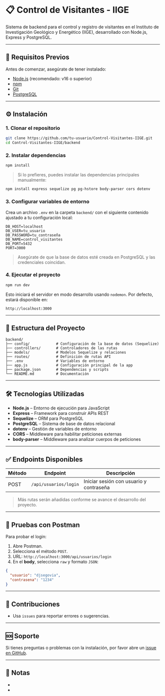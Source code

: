 # 📋 Control de Visitantes - IIGE

Sistema de backend para el control y registro de visitantes en el Instituto de Investigación Geológico y Energético (IIGE), desarrollado con Node.js, Express y PostgreSQL.

---

## 🚀 Requisitos Previos

Antes de comenzar, asegúrate de tener instalado:

- [Node.js](https://nodejs.org/) (recomendado: v16 o superior)
- [npm](https://www.npmjs.com/)
- [Git](https://git-scm.com/)
- [PostgreSQL](https://www.postgresql.org/)

---

## ⚙️ Instalación

### 1. Clonar el repositorio

```bash
git clone https://github.com/tu-usuario/Control-Visitantes-IIGE.git
cd Control-Visitantes-IIGE/backend
```

### 2. Instalar dependencias

```bash
npm install
```

> Si lo prefieres, puedes instalar las dependencias principales manualmente:

```bash
npm install express sequelize pg pg-hstore body-parser cors dotenv
```

### 3. Configurar variables de entorno

Crea un archivo `.env` en la carpeta `backend/` con el siguiente contenido ajustado a tu configuración local:

```env
DB_HOST=localhost
DB_USER=tu_usuario
DB_PASSWORD=tu_contraseña
DB_NAME=control_visitantes
DB_PORT=5432
PORT=3000
```

> Asegúrate de que la base de datos esté creada en PostgreSQL y las credenciales coincidan.

### 4. Ejecutar el proyecto

```bash
npm run dev
```

Esto iniciará el servidor en modo desarrollo usando `nodemon`. Por defecto, estará disponible en:

```
http://localhost:3000
```

---

## 📁 Estructura del Proyecto

```
backend/
├── config/            # Configuración de la base de datos (Sequelize)
├── controllers/       # Controladores de las rutas
├── models/            # Modelos Sequelize y relaciones
├── routes/            # Definición de rutas API
├── .env               # Variables de entorno
├── app.js             # Configuración principal de la app
├── package.json       # Dependencias y scripts
└── README.md          # Documentación
```

---

## 🛠️ Tecnologías Utilizadas

- **Node.js** – Entorno de ejecución para JavaScript
- **Express** – Framework para construir APIs REST
- **Sequelize** – ORM para PostgreSQL
- **PostgreSQL** – Sistema de base de datos relacional
- **dotenv** – Gestión de variables de entorno
- **CORS** – Middleware para habilitar peticiones externas
- **body-parser** – Middleware para analizar cuerpos de peticiones

---

## ✅ Endpoints Disponibles 

| Método | Endpoint              | Descripción                             |
| ------ | --------------------- | --------------------------------------- |
| POST   | `/api/usuarios/login` | Iniciar sesión con usuario y contraseña |

> Más rutas serán añadidas conforme se avance el desarrollo del proyecto.

---

## 🧪 Pruebas con Postman

Para probar el login:

1. Abre Postman.
2. Selecciona el método `POST`.
3. URL: `http://localhost:3000/api/usuarios/login`
4. En el **body**, selecciona `raw` y formato `JSON`:

```json
{
  "usuario": "djsegovia",
  "contrasena": "1234"
}
```

---

## 💬 Contribuciones

- Usa `issues` para reportar errores o sugerencias.

---

## 🆘 Soporte

Si tienes preguntas o problemas con la instalación, por favor abre un [issue en GitHub](https://github.com/users/jordandd56/projects/1).

---

## 📌 Notas

- 
- 
